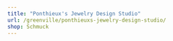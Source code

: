 ```yaml
---
title: "Ponthieux's Jewelry Design Studio"
url: /greenville/ponthieuxs-jewelry-design-studio/
shop: Schmuck
---
```

